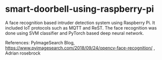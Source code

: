# smart-doorbell-using-raspberry-pi

A face recognition based intruder detection system using Raspberry Pi. It included IoT protocols such as MQTT and ReST. The face recognition was done using SVM classifier and PyTorch based deep neural network.

References:
PyImageSearch Blog, https://www.pyimagesearch.com/2018/09/24/opencv-face-recognition/ , Adrian rosebrock
